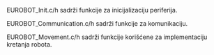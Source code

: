 EUROBOT_Init.c/h sadrži funkcije za inicijalizaciju periferija.

EUROBOT_Communication.c/h sadrži funkcije za komunikaciju.

EUROBOT_Movement.c/h sadrži funkcije korišćene za implementaciju kretanja robota.
